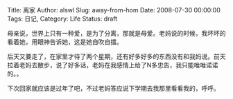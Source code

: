 Title: 离家
Author: alswl
Slug: away-from-hom
Date: 2008-07-30 00:00:00
Tags: 日记, 
Category: Life
Status: draft

母亲说，世界上只有一种爱，是为了分离，那就是母爱。老妈说的时候，我坏坏的看着她，用眼神告诉她，这是她自吹自擂。

后天又要走了，在家里才待了两个星期，还有好多好多的东西没有和我妈说。前天拉着老妈去散步，说了好多话，老妈在我感情上给了N多忠告，我只能唯唯诺诺的。。

下次回家就应该是过年了吧，不过老妈答应说下学期去我那里看看我的，呼呼。

